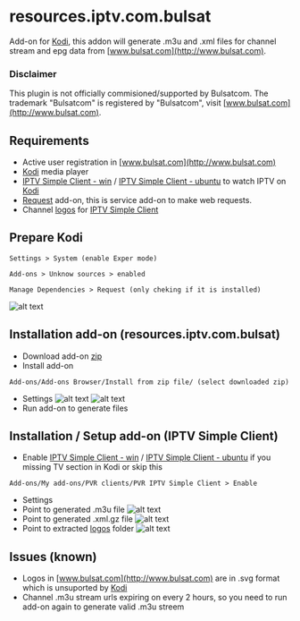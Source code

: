 # resources.iptv.com.bulsat
Add-on for [Kodi](https://kodi.tv), this addon will generate .m3u and .xml files for channel stream and epg data from [www.bulsat.com](http://www.bulsat.com).

### Disclaimer
This plugin is not officially commisioned/supported by Bulsatcom. The trademark "Bulsatcom" is registered by "Bulsatcom", visit [www.bulsat.com](http://www.bulsat.com).

## Requirements
* Active user registration in [www.bulsat.com](http://www.bulsat.com)
* [Kodi](https://kodi.tv) media player
* [IPTV Simple Client - win](http://kodi.wiki/view/Add-on:IPTV_Simple_Client) / [IPTV Simple Client - ubuntu](http://kodi.wiki/view/Ubuntu_PVR_add-ons) to watch IPTV on [Kodi](https://kodi.tv)
* [Request](http://kodi.wiki/view/Add-on:Requests) add-on, this is service add-on to make web requests.
* Channel [logos](https://github.com/vastril4o/kodi/raw/master/logos.zip) for [IPTV Simple Client](http://kodi.wiki/view/Add-on:IPTV_Simple_Client)

## Prepare Kodi
```
Settings > System (enable Exper mode)
```
```
Add-ons > Unknow sources > enabled
```
```
Manage Dependencies > Request (only cheking if it is installed)
```
![alt text](https://github.com/vastril4o/kodi/blob/master/resources.iptv.com.bulsat/resources/6.jpg)

## Installation add-on (resources.iptv.com.bulsat)
* Download add-on [zip](https://github.com/vastril4o/kodi/raw/master/resources.iptv.com.bulsat.zip)
* Install add-on
```
Add-ons/Add-ons Browser/Install from zip file/ (select downloaded zip)
```
* Settings
![alt text](https://github.com/vastril4o/kodi/blob/master/resources.iptv.com.bulsat/resources/1.jpg)
![alt text](https://github.com/vastril4o/kodi/blob/master/resources.iptv.com.bulsat/resources/2.jpg)
* Run add-on to generate files

## Installation / Setup add-on (IPTV Simple Client)
* Enable [IPTV Simple Client - win](http://kodi.wiki/view/Add-on:IPTV_Simple_Client) / [IPTV Simple Client - ubuntu](http://kodi.wiki/view/Ubuntu_PVR_add-ons) if you missing TV section in Kodi or skip this
```
Add-ons/My add-ons/PVR clients/PVR IPTV Simple Client > Enable
```
* Settings
* Point to generated .m3u file
![alt text](https://github.com/vastril4o/kodi/blob/master/resources.iptv.com.bulsat/resources/3.jpg)
* Point to generated .xml.gz file
![alt text](https://github.com/vastril4o/kodi/blob/master/resources.iptv.com.bulsat/resources/4.jpg)
* Point to extracted [logos](https://github.com/vastril4o/kodi/raw/master/logos.zip) folder
![alt text](https://github.com/vastril4o/kodi/blob/master/resources.iptv.com.bulsat/resources/5.jpg)

## Issues (known)
* Logos in [www.bulsat.com](http://www.bulsat.com) are in .svg format which is unsuported by [Kodi](https://kodi.tv)
* Channel .m3u stream urls expiring on every 2 hours, so you need to run add-on again to generate valid .m3u streem
